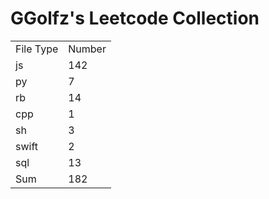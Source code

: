 # GGolfz's Leetcode Collection

<table><tr><td>File Type</td><td>Number</td></tr><tr><td>js</td><td>142</td></tr><tr><td>py</td><td>7</td></tr><tr><td>rb</td><td>14</td></tr><tr><td>cpp</td><td>1</td></tr><tr><td>sh</td><td>3</td></tr><tr><td>swift</td><td>2</td></tr><tr><td>sql</td><td>13</td></tr><tr><td>Sum</td><td>182</td></tr></table>